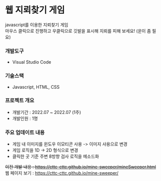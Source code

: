 # 웹 지뢰찾기 게임
javascript를 이용한 지뢰찾기 게임  
마우스 클릭으로 진행하고 우클릭으로 깃발을 표시해 지뢰를 피해 보세요! (운이 좀 필요)  

### 개발도구
- Visual Studio Code

### 기술스택
- Javascript, HTML, CSS

### 프로젝트 개요
- 개발기간 : 2022.07 ~ 2022.07 (1주)
- 개발인원 : 1명

### 주요 업데이트 내용
- 게임 내 이미지를 윈도우 이모티콘 사용 -> 이미지 사용으로 변경
- 게임 로직을 1D -> 2D 형식으로 변경
- 클릭한 곳 기준 주변 8방향 검사 로직을 메소드화

~~이전 개발 내용 : https://cttc-cttc.github.io/mine-sweeper/mineSweeper.html~~  
웹 페이지 보기 : https://cttc-cttc.github.io/mine-sweeper/
